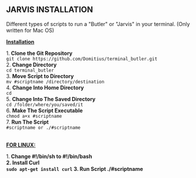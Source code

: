 <h2> JARVIS INSTALLATION </h2>
Different types of scripts to run a "Butler" or "Jarvis" in your terminal.
(Only written for Mac OS)

<u><b> Installation </b></u>

1.<b> Clone the Git Repository </b><br>
   `git clone https://github.com/Domitius/terminal_butler.git` <br>
2.<b> Change Directory </b><br>
   `cd terminal_butler` <br>
3. <b> Move Script to Directory </b><br>
   `mv #scriptname /directory/destination` <br>
4. <b> Change Into Home Directory </b><br>
   `cd` <br>
5. <b> Change Into The Saved Directory </b><br>
   `cd /folder/where/you/saved/it` <br>
6. <b> Make The Script Executable </b><br>
   `chmod a+x #scriptname` <br>
7. <b> Run The Script </b><br>
   `#scriptname or ./#scriptname` <br><br>

<u><b> FOR LINUX: </b></u>

1.<b> Change #!/bin/sh to #!/bin/bash <b><br>
2. <b> Install Curl </b><br>
   `sudo apt-get install curl`
3. Run Script ./#scriptname
